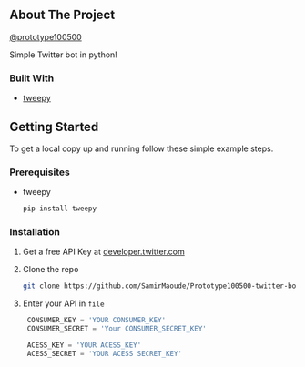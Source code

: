 ## About The Project

[@prototype100500](https://twitter.com/prototyoe100500)

Simple Twitter bot in python!

### Built With

* [tweepy](https://docs.tweepy.org/)




<!-- GETTING STARTED -->
## Getting Started

To get a local copy up and running follow these simple example steps.

### Prerequisites

* tweepy
  ```sh
  pip install tweepy
  ```

### Installation

1. Get a free API Key at [developer.twitter.com](https://developer.twitter.com)
2. Clone the repo
   ```sh
   git clone https://github.com/SamirMaoude/Prototype100500-twitter-bot.git
   ```

4. Enter your API in `file`
   ```py
    CONSUMER_KEY = 'YOUR CONSUMER_KEY'
    CONSUMER_SECRET = 'Your CONSUMER_SECRET_KEY'

    ACESS_KEY = 'YOUR ACESS_KEY'
    ACESS_SECRET = 'YOUR ACESS SECRET_KEY'
   ```
